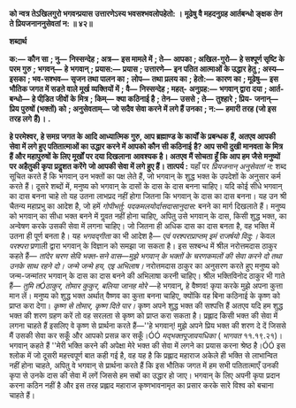 **को न्वत्र तेऽखिलगुरो भगवन्प्रयास** **उत्तारणेऽस्य भवसश्भवलोपहेतो: ।** **मूढेषु वै महदनुग्रह आर्तबन्धो** **ङ्क्षक तेन ते प्रियजनाननुसेवतां न: ॥ ४२॥** 

**शब्दार्थ** 

**क:—** **कौन सा** **; नु—** **निस्सन्देह** **; अत्र—** **इस मामले में** **; ते—** **आपका** **; अखिल-गुरो—** **हे सश्पूर्ण सृष्टि के परम गुरु** **; भगवन्—** **हे** **भगवान्** **; प्रयास:—** **प्रयास** **; उत्तारणे—** **इन पतित आत्माओं के उद्धार हेतु** **; अस्य—** **इसका** **; भव-सश्भव—** **सृजन तथा पालन का** **;** **लोप—** **तथा प्रलय का** **; हेतो:—** **कारण का** **; मूढेषु—** **इस भौतिक जगत में सडऩे वाले मूर्ख व्यक्तियों में** **; वै—** **निस्सन्देह** **; महत्-** **अनुग्रह:—** **भगवान् द्वारा दया** **; आर्त-बन्धो—** **हे पीडि़त जीवों के मित्र** **; किम्—** **क्या कठिनाई है** **; तेन—** **उससे** **; ते—** **तुश्हारे** **; प्रिय-** **जनान्—** **प्रिय पुरुषों (भक्तों) को** **; अनुसेवताम्—** **जो सदैव सेवा करने में लगे हैं उनका** **; न:—** **हमारी तरह (जो इस तरह लगे** **हैं)।** **.** 

**हे परमेश्वर, हे समग्र जगत के आदि आध्यात्मिक गुरु, आप ब्रह्माण्ड के कार्यों के प्रबन्धक** **हैं, अतएव आपकी सेवा में लगे हुए पतितात्माओं का उद्धार करने में आपको कौन सी कठिनाई** **है? आप सभी दुखी मानवता के मित्र हैं और महापुरुषों के लिए मूर्खों पर दया दिखलाना** **आवश्यक है। अतएव मैं सोचता हूँ कि आप हम जैसे मनुष्यों पर अहैतुकी कृपा प्रदॢशत करेंगे** **जो आपकी सेवा में लगे हुए हैं।** **तात्पर्य :** यहाँ पर *प्रियजनान् अनुसेवतां न:* शब्द सूचित करते हैं कि भगवान् उन भक्तों का पक्ष लेते हैं, जो भगवान् के शुद्ध भक्त के उपदेशों के अनुसार कर्म करते हैं। दूसरे शब्दों में, मनुष्य को भगवान् के दासों के दास के दास बनना चाहिए। यदि कोई सीधे भगवान् का दास बनना चाहे तो यह उतना लाभप्रद नहीं होगा जितना कि भगवान् के दास का दास बनना। यह उन श्री चैतन्य महाप्रभु का आदेश है, जो हमें *गोपीभर्तु: पदकमलयोर्दासदासानुदास:* बनने का मार्ग दिखलाते हैं। मनुष्य को भगवान् का सीधा भक्त बनने में गॢवत नहीं होना चाहिए, अपितु उसे भगवान् के दास, किसी शुद्ध भक्त, का अन्वेषण करके उसकी सेवा में लगना चाहिए। जो जितना ही अधिक दास का दास बनता है, वह भक्ति में उतना ही पूर्ण बनता है। यह *भगवद्गीता* का भी आदेश है— *एवं परश्पराप्राप्तम् इमं* *राजर्षयो विदु:।* केवल *परश्परा* प्रणाली द्वारा भगवान् के विज्ञान को समझा जा सकता है। इस सश्बन्ध में श्रील नरोत्तमदास ठाकुर कहते हैं— *तांदेर चरण सेवि भक्त-सने वास—मुझे भगवान् के भक्तों के* *चरणकमलों की सेवा करने दो तथा उनके साथ रहने दो। जन्मे जन्मे हय, एइ अभिलाष।* नरोत्तमदास ठाकुर का अनुसरण करते हुए मनुष्य को जन्म-जन्मांतर भगवान् के दास का दास बनने की अभिलाषा करनी चाहिए। श्रील भक्तिविनोद ठाकुर भी गाते हैं— *तुमि तÓठाकुर, तोमार कुकुर, बलिया जानह* *मोरे* —हे भगवान्, हे वैष्णव! कृपा करके मुझे अपना कुत्ता मान लें। मनुष्य को शुद्ध भक्त अर्थात् वैष्णव का कुत्ता बनना चाहिए, क्योंकि वह बिना कठिनाई के कृष्ण को प्राप्त करा देगा। *कृष्ण से* *तोमार, कृष्ण दिते पार।* कृष्ण अपने शुद्ध भक्त की सश्पत्ति हैं अतएव यदि हम शुद्ध भक्त की शरण ग्रहण करें तो वह सरलता से कृष्ण को प्राप्त करा सकता है। प्रह्लाद किसी भक्त की सेवा में लगना चाहते हैं इसलिए वे कृष्ण से प्रार्थना करते हैं—''हे भगवान्! मुझे अपने प्रिय भक्त की शरण दे दें जिससे मैं उसकी सेवा कर सकूँ और आपको प्रसन्न कर सकूँ।ÓÓ *मद्भक्तपूजावयधिका* ( *भागवत*  ११.१९.२१)। भगवान् कहते हैं ''मेरी भक्ति करने की अपेक्षा मेरे भक्त की सेवा में लगने का प्रयास करना श्रेष्ठ है।ÓÓ इस श्लोक में जो दूसरी महत्त्वपूर्ण बात कही गई है, वह यह है कि प्रह्लाद महाराज अकेले ही भक्ति से लाभान्वित नहीं होना चाहते, अपितु वे भगवान् से प्रार्थना करते हैं कि इस भौतिक जगत में हम सभी पतितात्माएँ उनकी कृपा से उनके दास की सेवा में लगें जिससे हम सबों का उद्धार हो जाए। भगवान् के लिए अपनी कृपा प्रदान करना कठिन नहीं है और इस तरह प्रह्लाद महाराज कृष्णभावनामृत का प्रसार करके सारे विश्व को बचाना चाहते हैं।  